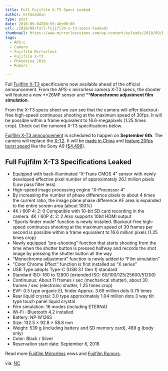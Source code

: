 ```yaml
---
title: Full Fujifilm X-T3 Specs Leaked
author: mrtmsadmin
type: post
date: 2018-09-04T08:55:46+00:00
url: /2018/09/full-fujifilm-x-t3-specs-leaked/
thumbnail: https://www.mirrorlesstimes.com/wp-content/uploads/2018/09/Fuji-X-T3-mirrorless-camera.jpg
tags:
  - APS-c
  - Camera
  - Fujifilm Mirrorless
  - Fujifilm X-T3
  - Photokina 2018
  - Rumors

---
```

Full <a href="https://www.mirrorlesstimes.com/tags/fujifilm-x-t3/" target="_blank" rel="noopener">Fujifilm X-T3</a> specificaions now available ahead of the official announcement. From the APS-c mirrorless camera X-T3 specs, the shooter will feature a new **26MP sensor and **<span class="notranslate"><strong>Monochrome adjustment film simulation</strong>.</span>

From the X-T3 specs sheet we can see that the camera will offer blackout-free high-speed continuous shooting at the maximum speed of 30fps. It will be possible within a frame equivalent to 16.6-megapixels (1.25 times crop). <span class="s1">Check out the rumored X-T3 specifications below. </span>

<a href="https://www.dailycameranews.com/2018/09/fujifilm-x-t3-announcement/" target="_blank" rel="noopener">Fujifilm X-T3 announcement</a> is scheduled to happen on **September 6th**. The camera will replace the <a href="https://www.dailycameranews.com/2017/06/best-lenses-fujifilm-x-t2/" target="_blank" rel="noopener">X-T2</a>. It will be [made in China][1] and <a href="https://www.mirrorlesstimes.com/2018/08/fuji-x-t3-will-be-a-mini-sony-a9-and-feature-20fps-burst/" target="_blank" rel="noopener">feature 20fps burst speed</a> like the Sony A9 <span class="s1">(<a href="https://www.amazon.com/Sony-Mirrorless-Interchangeable-Lens-Camera-ILCE9/dp/B06ZY7GNKN/?tag=daicamnew-20" data-amzn-asin="B06ZY7GNKN">$4,498</a>). </span>  
<!--more-->

## Full Fujifilm X-T3 Specifications Leaked

  * <span class="notranslate">Equipped with back-illuminated “X-Trans CMOS 4” sensor with newly developed effective pixel number of approximately 26.1 million pixels (Low pass filter less)</span>
  * <span class="notranslate">High-speed image processing engine “X-Processor 4”</span>
  * <span class="notranslate">By increasing the number of phase difference pixels to about 4 times the current ratio, the image plane phase difference AF area is expanded to the entire screen area (about 100%)</span>
  * <span class="notranslate">4K / 60P 4: 2: 0 Compatible with 10-bit SD card recording in the camera.</span> <span class="notranslate">4K / 60P 4: 2: 2 Also supports 10bit HDMI output</span>
  * <span class="notranslate">“Sports finder mode” function is newly installed.</span> <span class="notranslate">Blackout-free high-speed continuous shooting at the maximum speed of 30 frames per second is possible within a frame equivalent to 16.6 million pixels (1.25 times crop)</span>
  * <span class="notranslate">Newly equipped “pre-shooting” function that starts shooting from the time when the shutter button is pressed halfway and records the shot image by pressing the shutter button all the way</span>
  * <span class="notranslate">“Monochrome adjustment” function is newly added to “Film simulation”</span>
  * <span class="notranslate">“Color Chrome Effect” function is first installed as “X series”</span>
  * <span class="notranslate">USB Type adopts Type-C (USB 3.1 Gen 1) standard</span>
  * <span class="notranslate">Standard ISO: 160 to 12800 (extended ISO: 80/100/125/25600/51200)</span>
  * <span class="notranslate">Continuous: About 11 frames / sec (mechanical shutter), about 30 frames / sec (electronic shutter, 1.25 times crop)</span>
  * <span class="notranslate">EVF: 0.5 type organic EL finder Approx. 3.69 million dots 0.75 times</span>
  * <span class="notranslate">Rear liquid crystal: 3.0 type approximately 1.04 million dots 3 way tilt type touch panel liquid crystal</span>
  * <span class="notranslate">Film simulation: 16 modes (including ETERNA)</span>
  * <span class="notranslate">Wi-Fi · Bluetooth 4.2 installed</span>
  * <span class="notranslate">Battery: NP-W126S</span>
  * <span class="notranslate">Size: 132.5 × 92.8 × 58.8 mm</span>
  * <span class="notranslate">Weight: 539 g (including battery and SD memory card), 489 g (body only)</span>
  * <span class="notranslate">Color: Black / Silver</span>
  * <span class="notranslate">Reservation start date: September 6, 2018</span>

Read more [Fujifilm Mirrorless][2] news and <a href="https://www.dailycameranews.com/tag/fujifilm-rumors/" target="_blank" rel="noopener">Fujifilm Rumors</a>.

via: <a href="https://www.nokishita-camera.com/2018/09/x-t3_4.html" target="_blank" rel="nofollow external noopener noreferrer" data-wpel-link="external">NC</a>

 [1]: https://www.dailycameranews.com/2018/07/fujifilm-x-t3-camera-officially-registered-online/
 [2]: https://www.mirrorlesstimes.com/tags/fujifilm-mirrorless/